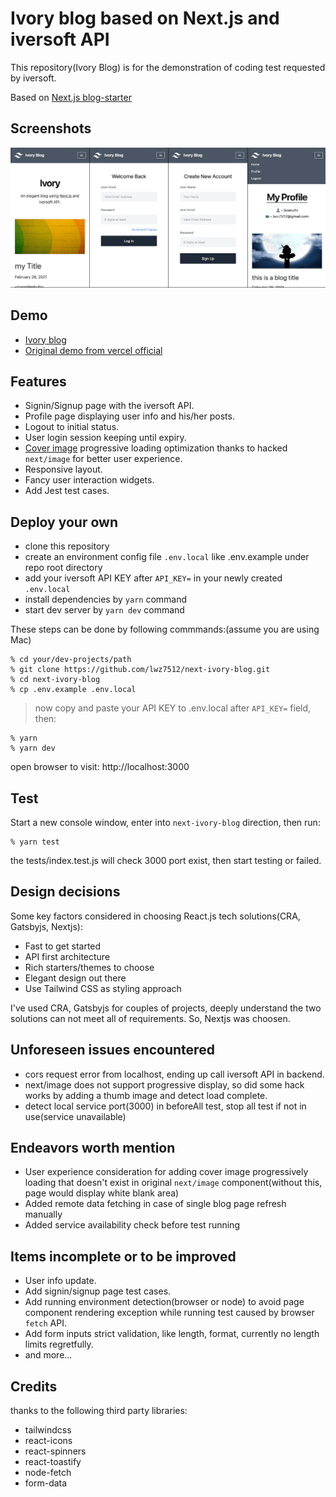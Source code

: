 # Ivory blog based on Next.js and iversoft API 

This repository(Ivory Blog) is for the demonstration of coding test requested by iversoft.

Based on [Next.js blog-starter](https://github.com/vercel/next.js/tree/canary/examples/blog-starter)

## Screenshots

![mobile version](./public/ivory_mob_all6.png)

## Demo

- [Ivory blog](https://next-ivory-blog.vercel.app)
- [Original demo from vercel official](https://next-blog-starter.vercel.app/)

## Features

- Signin/Signup page with the iversoft API.
- Profile page displaying user info and his/her posts.
- Logout to initial status.
- User login session keeping until expiry.
- [Cover image](./components/cover-image.js) progressive loading optimization thanks to hacked `next/image` for better user experience.
- Responsive layout.
- Fancy user interaction widgets.
- Add Jest test cases.

## Deploy your own

- clone this repository
- create an environment config file `.env.local` like .env.example under repo root directory
- add your iversoft API KEY after `API_KEY=` in your newly created `.env.local`
- install dependencies by `yarn` command
- start dev server by `yarn dev` command

These steps can be done by following commmands:(assume you are using Mac)

```
% cd your/dev-projects/path
% git clone https://github.com/lwz7512/next-ivory-blog.git
% cd next-ivory-blog
% cp .env.example .env.local
```

> now copy and paste your API KEY to .env.local after `API_KEY=` field, then:

```
% yarn
% yarn dev
```

open browser to visit: http://localhost:3000


## Test

Start a new console window, enter into `next-ivory-blog` direction, then run:

```
% yarn test
```

the tests/index.test.js will check 3000 port exist, then start testing or failed.

## Design decisions

Some key factors considered in choosing React.js tech solutions(CRA, Gatsbyjs, Nextjs):

- Fast to get started
- API first architecture
- Rich starters/themes to choose
- Elegant design out there
- Use Tailwind CSS as styling approach

I've used CRA, Gatsbyjs for couples of projects, deeply understand the two solutions can not meet all of requirements. So, Nextjs was choosen. 

## Unforeseen issues encountered

- cors request error from localhost, ending up call iversoft API in backend.
- next/image does not support progressive display, so did some hack works by adding a thumb image and detect load complete.
- detect local service port(3000) in beforeAll test, stop all test if not in use(service unavailable)

## Endeavors worth mention

- User experience consideration for adding cover image progressively loading that doesn't exist in original `next/image` component(without this, page would display white blank area)
- Added remote data fetching in case of single blog page refresh manually
- Added service availability check before test running

## Items incomplete or to be improved

- User info update.
- Add signin/signup page test cases.
- Add running environment detection(browser or node) to avoid page component rendering exception while running test caused by browser `fetch` API.
- Add form inputs strict validation, like length, format, currently no length limits regretfully.
- and more...

## Credits

thanks to the following third party libraries:

- tailwindcss
- react-icons
- react-spinners
- react-toastify
- node-fetch
- form-data
